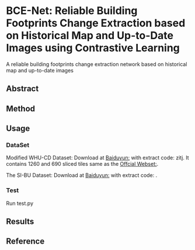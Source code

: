 # BCE-Net: Reliable Building Footprints Change Extraction based on Historical Map and Up-to-Date Images using Contrastive Learning
A reliable building footprints change extraction network based on historical map and up-to-date images


## Abstract

## Method

## Usage

### DataSet
 
Modified WHU-CD Dataset: Download at [Baiduyun:](https://pan.baidu.com/s/1xjOCm_v5z1WprSsei651Gw) with extract code: zitj. It contains 1260 and 690 sliced tiles same as the [Offcial Webset:](http://gpcv.whu.edu.cn/data/building_dataset.html).   


The SI-BU Dataset: Download at [Baiduyun:](https://pan.baidu.com/) with extract code: . 




### Test
Run test.py

## Results

## Reference
